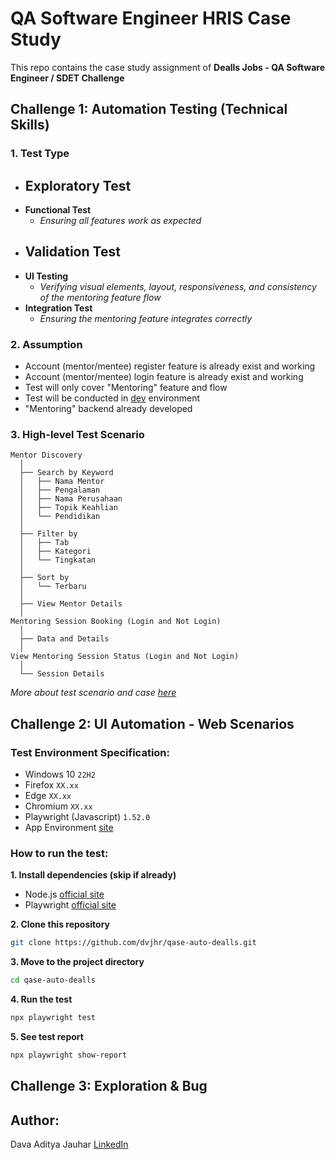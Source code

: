 # QA Software Engineer HRIS Case Study
This repo contains the case study assignment of **Dealls Jobs - QA Software Engineer / SDET Challenge**

## Challenge 1: Automation Testing (Technical Skills)
### 1. Test Type
- **Exploratory Test**
  - 
- **Functional Test**
  - *Ensuring all features work as expected*
- **Validation Test**
  - 
- **UI Testing**
  - *Verifying visual elements, layout, responsiveness, and consistency of the mentoring feature flow*
- **Integration Test**
  - *Ensuring the mentoring feature integrates correctly*
### 2. Assumption
- Account (mentor/mentee) register feature is already exist and working
- Account (mentor/mentee) login feature is already exist and working
- Test will only cover "Mentoring" feature and flow
- Test will be conducted in [dev](https://job-portal-user-dev-skx7zw44dq-et.a.run.app) environment
- "Mentoring" backend already developed
### 3. High-level Test Scenario
```
Mentor Discovery
  │
  ├── Search by Keyword
  │   ├── Nama Mentor
  │   ├── Pengalaman
  │   ├── Nama Perusahaan
  │   ├── Topik Keahlian
  │   └── Pendidikan
  │
  ├── Filter by
  │   ├── Tab
  │   ├── Kategori
  │   └── Tingkatan
  │
  ├── Sort by
  │   └── Terbaru
  │
  ├── View Mentor Details
  │
Mentoring Session Booking (Login and Not Login)
  │
  ├── Data and Details
  │
View Mentoring Session Status (Login and Not Login)
  │
  └── Session Details
```

*More about test scenario and case [here](https://docs.google.com/spreadsheets/d/1HOM_2t4fW8yrT3bHC-Pq-wNTqHChrXVuUsHEsHIEPo4/edit?usp=sharing)* 

## Challenge 2: UI Automation - Web Scenarios
### Test Environment Specification:
- Windows 10 `22H2`
- Firefox `XX.xx`
- Edge `XX.xx`
- Chromium `XX.xx`
- Playwright (Javascript) `1.52.0`
- App Environment [site](https://job-portal-user-dev-skx7zw44dq-et.a.run.app)

### How to run the test:
**1. Install dependencies (skip if already)**
- Node.js [official site](https://nodejs.org/en/download)
- Playwright [official site](https://playwright.dev/docs/intro)

**2. Clone this repository**
```bash
git clone https://github.com/dvjhr/qase-auto-dealls.git
```
**3. Move to the project directory**

```bash
cd qase-auto-dealls
```
**4. Run the test**

```bash
npx playwright test
```
**5. See test report**

```bash
npx playwright show-report
```
## Challenge 3: Exploration & Bug

## Author: 
Dava Aditya Jauhar [LinkedIn](https://linkedin.com/in/dvjhr)
